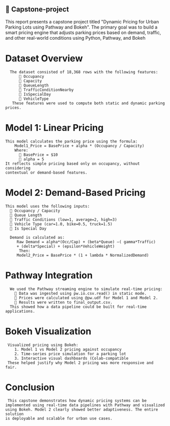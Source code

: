 ## 💎 Capstone-project
   This report presents a capstone project titled "Dynamic Pricing for Urban  Parking Lots using Pathway and Bokeh". The primary goal was to build a  smart pricing engine that adjusts parking prices based on demand, traffic, and  other real-world conditions using Python, Pathway, and Bokeh

   # Dataset Overview
      The dataset consisted of 18,368 rows with the following features:
           Occupancy
           Capacity
           QueueLength
           TrafficConditionNearby
           IsSpecialDay
           VehicleType
       These features were used to compute both static and dynamic parking prices.

  # Model 1: Linear Pricing   
    This model calculates the parking price using the formula:
        Model1_Price = BasePrice + alpha * (Occupancy / Capacity)
        Where:
           BasePrice = $10
           alpha = 5
    It reflects simple pricing based only on occupancy, without considering 
    contextual or demand-based features.

  # Model 2: Demand-Based Pricing
    This model uses the following inputs:
       Occupancy / Capacity
       Queue Length
       Traffic Conditions (low=1, average=2, high=3)
       Vehicle Type (car=1.0, bike=0.5, truck=1.5)
       Is Special Day
     
      Demand is calculated as:
         Raw Demand = alpha*(Occ/Cap) + (beta*Queue) –( gamma*Traffic) 
         + (delta*Special) + (epsilon*VehicleWeight)
          Then: 
         Model2_Price = BasePrice * (1 + lambda * NormalizedDemand)
  # Pathway Integration
      We used the Pathway streaming engine to simulate real-time pricing:
         Data was ingested using pw.io.csv.read() in static mode.
         Prices were calculated using @pw.udf for Model 1 and Model 2.
         Results were written to final_output.csv.
      This showed how a data pipeline could be built for real-time applications.
  # Bokeh Visualization
     Visualized pricing using Bokeh:
        1. Model 1 vs Model 2 pricing against occupancy
        2. Time-series price simulation for a parking lot
        3. Interactive visual dashboards (Colab-compatible
     These helped justify why Model 2 pricing was more responsive and fair.
  # Conclusion
     This capstone demonstrates how dynamic pricing systems can be 
    implemented using real-time data pipelines with Pathway and visualized 
    using Bokeh. Model 2 clearly showed better adaptiveness. The entire solution 
    is deployable and scalable for urban use cases.
